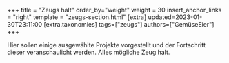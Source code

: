 +++
title = "Zeugs halt"
order_by="weight"
weight = 30
insert_anchor_links = "right"
template = "zeugs-section.html"
[extra]
updated=2023-01-30T23:11:00
[extra.taxonomies]
tags=["zeugs"]
authors=["GemüseEier"]
+++

Hier sollen einige ausgewählte Projekte vorgestellt und der Fortschritt dieser veranschaulicht werden. Alles mögliche Zeug halt.
